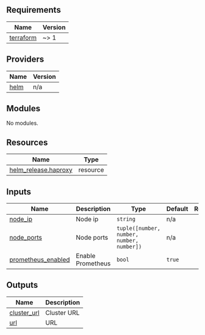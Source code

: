 <!-- BEGIN_TF_DOCS -->
## Requirements

| Name | Version |
|------|---------|
| <a name="requirement_terraform"></a> [terraform](#requirement\_terraform) | ~> 1 |

## Providers

| Name | Version |
|------|---------|
| <a name="provider_helm"></a> [helm](#provider\_helm) | n/a |

## Modules

No modules.

## Resources

| Name | Type |
|------|------|
| [helm_release.haproxy](https://registry.terraform.io/providers/hashicorp/helm/latest/docs/resources/release) | resource |

## Inputs

| Name | Description | Type | Default | Required |
|------|-------------|------|---------|:--------:|
| <a name="input_node_ip"></a> [node\_ip](#input\_node\_ip) | Node ip | `string` | n/a | yes |
| <a name="input_node_ports"></a> [node\_ports](#input\_node\_ports) | Node ports | `tuple([number, number, number, number])` | n/a | yes |
| <a name="input_prometheus_enabled"></a> [prometheus\_enabled](#input\_prometheus\_enabled) | Enable Prometheus | `bool` | `true` | no |

## Outputs

| Name | Description |
|------|-------------|
| <a name="output_cluster_url"></a> [cluster\_url](#output\_cluster\_url) | Cluster URL |
| <a name="output_url"></a> [url](#output\_url) | URL |
<!-- END_TF_DOCS -->
